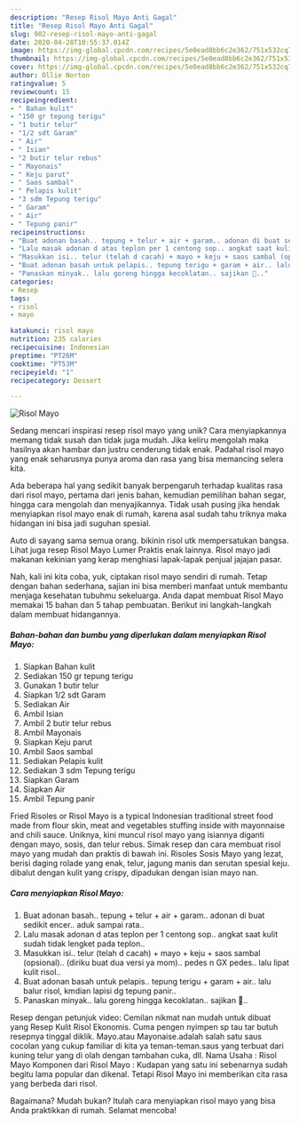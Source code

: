 ```yaml
---
description: "Resep Risol Mayo Anti Gagal"
title: "Resep Risol Mayo Anti Gagal"
slug: 902-resep-risol-mayo-anti-gagal
date: 2020-04-28T10:55:37.014Z
image: https://img-global.cpcdn.com/recipes/5e0ead8bb6c2e362/751x532cq70/risol-mayo-foto-resep-utama.jpg
thumbnail: https://img-global.cpcdn.com/recipes/5e0ead8bb6c2e362/751x532cq70/risol-mayo-foto-resep-utama.jpg
cover: https://img-global.cpcdn.com/recipes/5e0ead8bb6c2e362/751x532cq70/risol-mayo-foto-resep-utama.jpg
author: Ollie Norton
ratingvalue: 5
reviewcount: 15
recipeingredient:
- " Bahan kulit"
- "150 gr tepung terigu"
- "1 butir telur"
- "1/2 sdt Garam"
- " Air"
- " Isian"
- "2 butir telur rebus"
- " Mayonais"
- " Keju parut"
- " Saos sambal"
- " Pelapis kulit"
- "3 sdm Tepung terigu"
- " Garam"
- " Air"
- " Tepung panir"
recipeinstructions:
- "Buat adonan basah.. tepung + telur + air + garam.. adonan di buat sedikit encer.. aduk sampai rata.."
- "Lalu masak adonan d atas teplon per 1 centong sop.. angkat saat kulit sudah tidak lengket pada teplon.."
- "Masukkan isi.. telur (telah d cacah) + mayo + keju + saos sambal (opsional).. (diriku buat dua versi ya mom).. pedes n GX pedes.. lalu lipat kulit risol.."
- "Buat adonan basah untuk pelapis.. tepung terigu + garam + air.. lalu balur risol, kmdian lapisi dg tepung panir.."
- "Panaskan minyak.. lalu goreng hingga kecoklatan.. sajikan 💛.."
categories:
- Resep
tags:
- risol
- mayo

katakunci: risol mayo 
nutrition: 235 calories
recipecuisine: Indonesian
preptime: "PT26M"
cooktime: "PT53M"
recipeyield: "1"
recipecategory: Dessert

---
```



![Risol Mayo](https://img-global.cpcdn.com/recipes/5e0ead8bb6c2e362/751x532cq70/risol-mayo-foto-resep-utama.jpg)

Sedang mencari inspirasi resep risol mayo yang unik? Cara menyiapkannya memang tidak susah dan tidak juga mudah. Jika keliru mengolah maka hasilnya akan hambar dan justru cenderung tidak enak. Padahal risol mayo yang enak seharusnya punya aroma dan rasa yang bisa memancing selera kita.

Ada beberapa hal yang sedikit banyak berpengaruh terhadap kualitas rasa dari risol mayo, pertama dari jenis bahan, kemudian pemilihan bahan segar, hingga cara mengolah dan menyajikannya. Tidak usah pusing jika hendak menyiapkan risol mayo enak di rumah, karena asal sudah tahu triknya maka hidangan ini bisa jadi suguhan spesial.

Auto di sayang sama semua orang. bikinin risol utk mempersatukan bangsa. Lihat juga resep Risol Mayo Lumer Praktis enak lainnya. Risol mayo jadi makanan kekinian yang kerap menghiasi lapak-lapak penjual jajajan pasar.


Nah, kali ini kita coba, yuk, ciptakan risol mayo sendiri di rumah. Tetap dengan bahan sederhana, sajian ini bisa memberi manfaat untuk membantu menjaga kesehatan tubuhmu sekeluarga. Anda dapat membuat Risol Mayo memakai 15 bahan dan 5 tahap pembuatan. Berikut ini langkah-langkah dalam membuat hidangannya.

<!--inarticleads1-->

##### Bahan-bahan dan bumbu yang diperlukan dalam menyiapkan Risol Mayo:

1. Siapkan  Bahan kulit
1. Sediakan 150 gr tepung terigu
1. Gunakan 1 butir telur
1. Siapkan 1/2 sdt Garam
1. Sediakan  Air
1. Ambil  Isian
1. Ambil 2 butir telur rebus
1. Ambil  Mayonais
1. Siapkan  Keju parut
1. Ambil  Saos sambal
1. Sediakan  Pelapis kulit
1. Sediakan 3 sdm Tepung terigu
1. Siapkan  Garam
1. Siapkan  Air
1. Ambil  Tepung panir


Fried Risoles or Risol Mayo is a typical Indonesian traditional street food made from flour skin, meat and vegetables stuffing inside with mayonnaise and chili sauce. Uniknya, kini muncul risol mayo yang isiannya diganti dengan mayo, sosis, dan telur rebus. Simak resep dan cara membuat risol mayo yang mudah dan praktis di bawah ini. Risoles Sosis Mayo yang lezat, berisi daging rolade yang enak, telur, jagung manis dan serutan spesial keju. dibalut dengan kulit yang crispy, dipadukan dengan isian mayo nan. 

<!--inarticleads2-->

##### Cara menyiapkan Risol Mayo:

1. Buat adonan basah.. tepung + telur + air + garam.. adonan di buat sedikit encer.. aduk sampai rata..
1. Lalu masak adonan d atas teplon per 1 centong sop.. angkat saat kulit sudah tidak lengket pada teplon..
1. Masukkan isi.. telur (telah d cacah) + mayo + keju + saos sambal (opsional).. (diriku buat dua versi ya mom).. pedes n GX pedes.. lalu lipat kulit risol..
1. Buat adonan basah untuk pelapis.. tepung terigu + garam + air.. lalu balur risol, kmdian lapisi dg tepung panir..
1. Panaskan minyak.. lalu goreng hingga kecoklatan.. sajikan 💛..


Resep dengan petunjuk video: Cemilan nikmat nan mudah untuk dibuat yang Resep Kulit Risol Ekonomis. Cuma pengen nyimpen sp tau tar butuh resepnya tinggal diklik. Mayo.atau Mayonaise.adalah salah satu saus cocolan yang cukup familiar di kita ya teman-teman.saus yang terbuat dari kuning telur yang di olah dengan tambahan cuka, dll. Nama Usaha : Risol Mayo Komponen dari Risol Mayo : Kudapan yang satu ini sebenarnya sudah begitu lama popular dan dikenal. Tetapi Risol Mayo ini memberikan cita rasa yang berbeda dari risol. 

Bagaimana? Mudah bukan? Itulah cara menyiapkan risol mayo yang bisa Anda praktikkan di rumah. Selamat mencoba!
